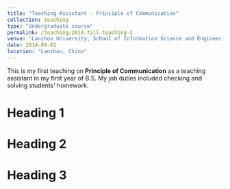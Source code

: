 ```yaml
---
title: "Teaching Assistant - Principle of Communication"
collection: teaching
type: "Undergraduate course"
permalink: /teaching/2014-fall-teaching-2
venue: "Lanzhou University, School of Information Science and Engineering"
date: 2014-09-01
location: "Lanzhou, China"
---
```


This is my first teaching on <b>Principle of Communication</b> as a teaching assistant in my first year of B.S. My job duties included checking and solving students' homework.

Heading 1
======

Heading 2
======

Heading 3
======